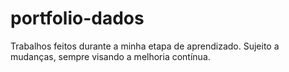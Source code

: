 # portfolio-dados
Trabalhos feitos durante a minha etapa de aprendizado. Sujeito a mudanças, sempre visando a melhoria contínua.
